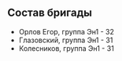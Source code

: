 ## Состав бригады
- Орлов Егор, группа Эн1 - 32
- Глазовский, группа Эн1 - 31
- Колесников, группа Эн1 - 31
